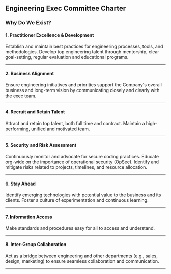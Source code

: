 ## Engineering Exec Committee Charter 
### Why Do We Exist?


#### 1. Practitioner Excellence & Development

Establish and maintain best practices for engineering processes, tools, and methodologies.  Develop top engineering talent through mentorship, clear goal-setting, regular evaluation and educational programs.

---

#### 2. Business Alignment 
Ensure engineering initiatives and priorities support the Company's overall business and long-term vision by communicating closely and clearly with the exec team.

--- 

#### 4. Recruit and Retain Talent
Attract and retain top talent, both full time and contract. Maintain a high-performing, unified and motivated team.

---

#### 5. Security and Risk Assessment
Continuously monitor and advocate for secure coding practices. Educate org-wide on the importance of operational security (OpSec). Identify and mitigate risks related to projects, timelines, and resource allocation.


--- 

#### 6. Stay Ahead 
Identify emerging technologies with potential value to the business and its clients. Foster a culture of experimentation and continuous learning.

---

#### 7. Information Access
Make standards and procedures easy for all to access and understand.


--- 

#### 8. Inter-Group Collaboration
Act as a bridge between engineering and other departments (e.g., sales, design, marketing) to ensure seamless collaboration and communication.

---

